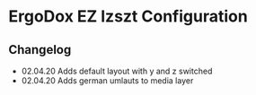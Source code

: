 # ErgoDox EZ lzszt Configuration

## Changelog

- 02.04.20 Adds default layout with y and z switched
- 02.04.20 Adds german umlauts to media layer
